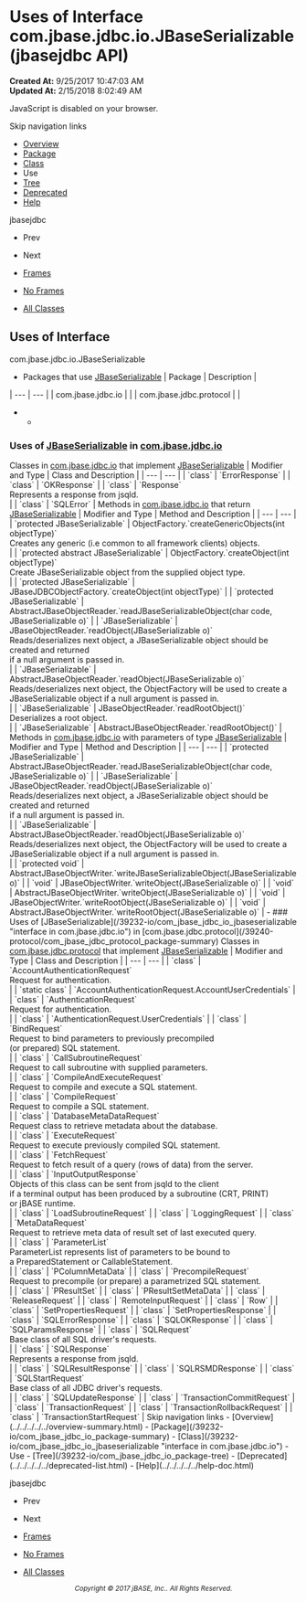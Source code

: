 # Uses of Interface com.jbase.jdbc.io.JBaseSerializable (jbasejdbc   API)

**Created At:** 9/25/2017 10:47:03 AM  
**Updated At:** 2/15/2018 8:02:49 AM  

<script type="text/javascript"><!--
    try {
        if (location.href.indexOf('is-external=true') == -1) {
            parent.document.title="Uses of Interface com.jbase.jdbc.io.JBaseSerializable (jbasejdbc   API)";
        }
    }
    catch(err) {
    }
//--></script><noscript><div>JavaScript is disabled on your browser.</div></noscript><!-- ========= START OF TOP NAVBAR ======= -->
<!--   -->
Skip navigation links
<!--   -->
- [Overview](../../../../../overview-summary.html)
- [Package](/39232-io/com_jbase_jdbc_io_package-summary)
- [Class](/39232-io/com_jbase_jdbc_io_jbaseserializable "interface in com.jbase.jdbc.io")
- Use
- [Tree](/39232-io/com_jbase_jdbc_io_package-tree)
- [Deprecated](../../../../../deprecated-list.html)
- [Help](../../../../../help-doc.html)


jbasejdbc <br>

- Prev
- Next


- [Frames](../../../../../index.html?com/jbase/jdbc/io/class-use//39235-class-use/com_jbase_jdbc_io_class-use_JBaseSerializable)
- [No Frames](/39235-class-use/com_jbase_jdbc_io_class-use_JBaseSerializable)


- [All Classes](../../../../../allclasses-noframe.html)


<script type="text/javascript"><!--
  allClassesLink = document.getElementById("allclasses_navbar_top");
  if(window==top) {
    allClassesLink.style.display = "block";
  }
  else {
    allClassesLink.style.display = "none";
  }
  //--></script>
<!--   -->
<!-- ========= END OF TOP NAVBAR ========= -->
## Uses of Interface
com.jbase.jdbc.io.JBaseSerializable

- <caption><span>Packages that use <a href="/39232-io/com_jbase_jdbc_io_jbaseserializable" title="interface in com.jbase.jdbc.io">JBaseSerializable</a></span><span class="tabEnd"> </span></caption>| Package | Description |
| --- | --- |
| com.jbase.jdbc.io |   |
| com.jbase.jdbc.protocol |   |
- - <!--   -->
### Uses of [JBaseSerializable](/39232-io/com_jbase_jdbc_io_jbaseserializable "interface in com.jbase.jdbc.io") in [com.jbase.jdbc.io](/39232-io/com_jbase_jdbc_io_package-summary)


<caption><span>Classes in <a href="/39232-io/com_jbase_jdbc_io_package-summary">com.jbase.jdbc.io</a> that implement <a href="/39232-io/com_jbase_jdbc_io_jbaseserializable" title="interface in com.jbase.jdbc.io">JBaseSerializable</a></span><span class="tabEnd"> </span></caption>| Modifier and Type | Class and Description |
| --- | --- |
| `class` | `ErrorResponse`  |
| `class` | `OKResponse`  |
| `class` | `Response`<br>Represents a response from jsqld.<br> |
| `class` | `SQLError`  |



<caption><span>Methods in <a href="/39232-io/com_jbase_jdbc_io_package-summary">com.jbase.jdbc.io</a> that return <a href="/39232-io/com_jbase_jdbc_io_jbaseserializable" title="interface in com.jbase.jdbc.io">JBaseSerializable</a></span><span class="tabEnd"> </span></caption>| Modifier and Type | Method and Description |
| --- | --- |
| `protected JBaseSerializable` | ObjectFactory.`createGenericObjects(int objectType)`<br>Creates any generic (i.e common to all framework clients) objects.<br> |
| `protected abstract JBaseSerializable` | ObjectFactory.`createObject(int objectType)`<br>Create JBaseSerializable object from the supplied object type.<br> |
| `protected JBaseSerializable` | JBaseJDBCObjectFactory.`createObject(int objectType)`  |
| `protected JBaseSerializable` | AbstractJBaseObjectReader.`readJBaseSerializableObject(char code,<br>                           JBaseSerializable o)`  |
| `JBaseSerializable` | JBaseObjectReader.`readObject(JBaseSerializable o)`<br>Reads/deserializes next object, a JBaseSerializable object should be created and returned<br> if a null argument is passed in.<br> |
| `JBaseSerializable` | AbstractJBaseObjectReader.`readObject(JBaseSerializable o)`<br>Reads/deserializes next object, the ObjectFactory will be used to create a<br> JBaseSerializable object if a null argument is passed in.<br> |
| `JBaseSerializable` | JBaseObjectReader.`readRootObject()`<br>Deserializes a root object.<br> |
| `JBaseSerializable` | AbstractJBaseObjectReader.`readRootObject()`  |



<caption><span>Methods in <a href="/39232-io/com_jbase_jdbc_io_package-summary">com.jbase.jdbc.io</a> with parameters of type <a href="/39232-io/com_jbase_jdbc_io_jbaseserializable" title="interface in com.jbase.jdbc.io">JBaseSerializable</a></span><span class="tabEnd"> </span></caption>| Modifier and Type | Method and Description |
| --- | --- |
| `protected JBaseSerializable` | AbstractJBaseObjectReader.`readJBaseSerializableObject(char code,<br>                           JBaseSerializable o)`  |
| `JBaseSerializable` | JBaseObjectReader.`readObject(JBaseSerializable o)`<br>Reads/deserializes next object, a JBaseSerializable object should be created and returned<br> if a null argument is passed in.<br> |
| `JBaseSerializable` | AbstractJBaseObjectReader.`readObject(JBaseSerializable o)`<br>Reads/deserializes next object, the ObjectFactory will be used to create a<br> JBaseSerializable object if a null argument is passed in.<br> |
| `protected void` | AbstractJBaseObjectWriter.`writeJBaseSerializableObject(JBaseSerializable o)`  |
| `void` | JBaseObjectWriter.`writeObject(JBaseSerializable o)`  |
| `void` | AbstractJBaseObjectWriter.`writeObject(JBaseSerializable o)`  |
| `void` | JBaseObjectWriter.`writeRootObject(JBaseSerializable o)`  |
| `void` | AbstractJBaseObjectWriter.`writeRootObject(JBaseSerializable o)`  |
    - <!--   -->
### Uses of [JBaseSerializable](/39232-io/com_jbase_jdbc_io_jbaseserializable "interface in com.jbase.jdbc.io") in [com.jbase.jdbc.protocol](/39240-protocol/com_jbase_jdbc_protocol_package-summary)


<caption><span>Classes in <a href="/39240-protocol/com_jbase_jdbc_protocol_package-summary">com.jbase.jdbc.protocol</a> that implement <a href="/39232-io/com_jbase_jdbc_io_jbaseserializable" title="interface in com.jbase.jdbc.io">JBaseSerializable</a></span><span class="tabEnd"> </span></caption>| Modifier and Type | Class and Description |
| --- | --- |
| `class` | `AccountAuthenticationRequest`<br>Request for authentication.<br> |
| `static class` | `AccountAuthenticationRequest.AccountUserCredentials`  |
| `class` | `AuthenticationRequest`<br>Request for authentication.<br> |
| `class` | `AuthenticationRequest.UserCredentials`  |
| `class` | `BindRequest`<br>Request to bind parameters to previously precompiled<br> (or prepared) SQL statement.<br> |
| `class` | `CallSubroutineRequest`<br>Request to call subroutine with supplied parameters.<br> |
| `class` | `CompileAndExecuteRequest`<br>Request to compile and execute a SQL statement.<br> |
| `class` | `CompileRequest`<br>Request to compile a SQL statement.<br> |
| `class` | `DatabaseMetaDataRequest`<br>Request class to retrieve metadata about the database.<br> |
| `class` | `ExecuteRequest`<br>Request to execute previously compiled SQL statement.<br> |
| `class` | `FetchRequest`<br>Request to fetch result of a query (rows of data) from the server.<br> |
| `class` | `InputOutputResponse`<br>Objects of this class can be sent from jsqld to the client<br> if a terminal output has been produced by a subroutine (CRT, PRINT)<br> or jBASE runtime.<br> |
| `class` | `LoadSubroutineRequest`  |
| `class` | `LoggingRequest`  |
| `class` | `MetaDataRequest`<br>Request to retrieve meta data of result set of last executed query.<br> |
| `class` | `ParameterList`<br>ParameterList represents list of parameters to be bound to<br> a PreparedStatement or CallableStatement.<br> |
| `class` | `PColumnMetaData`  |
| `class` | `PrecompileRequest`<br>Request to precompile (or prepare) a parametrized SQL statement.<br> |
| `class` | `PResultSet`  |
| `class` | `PResultSetMetaData`  |
| `class` | `ReleaseRequest`  |
| `class` | `RemoteInputRequest`  |
| `class` | `Row`  |
| `class` | `SetPropertiesRequest`  |
| `class` | `SetPropertiesResponse`  |
| `class` | `SQLErrorResponse`  |
| `class` | `SQLOKResponse`  |
| `class` | `SQLParamsResponse`  |
| `class` | `SQLRequest`<br>Base class of all SQL driver's requests.<br> |
| `class` | `SQLResponse`<br>Represents a response from jsqld.<br> |
| `class` | `SQLResultResponse`  |
| `class` | `SQLRSMDResponse`  |
| `class` | `SQLStartRequest`<br>Base class of all JDBC driver's requests.<br> |
| `class` | `SQLUpdateResponse`  |
| `class` | `TransactionCommitRequest`  |
| `class` | `TransactionRequest`  |
| `class` | `TransactionRollbackRequest`  |
| `class` | `TransactionStartRequest`  |
<!-- ======= START OF BOTTOM NAVBAR ====== -->
<!--   -->
Skip navigation links
<!--   -->
- [Overview](../../../../../overview-summary.html)
- [Package](/39232-io/com_jbase_jdbc_io_package-summary)
- [Class](/39232-io/com_jbase_jdbc_io_jbaseserializable "interface in com.jbase.jdbc.io")
- Use
- [Tree](/39232-io/com_jbase_jdbc_io_package-tree)
- [Deprecated](../../../../../deprecated-list.html)
- [Help](../../../../../help-doc.html)


jbasejdbc <br>

- Prev
- Next


- [Frames](../../../../../index.html?com/jbase/jdbc/io/class-use//39235-class-use/com_jbase_jdbc_io_class-use_JBaseSerializable)
- [No Frames](/39235-class-use/com_jbase_jdbc_io_class-use_JBaseSerializable)


- [All Classes](../../../../../allclasses-noframe.html)


<script type="text/javascript"><!--
  allClassesLink = document.getElementById("allclasses_navbar_bottom");
  if(window==top) {
    allClassesLink.style.display = "block";
  }
  else {
    allClassesLink.style.display = "none";
  }
  //--></script>
<!--   -->
<!-- ======== END OF BOTTOM NAVBAR ======= -->
<small>			<center>			<i>Copyright © 2017 jBASE, Inc.. All Rights Reserved.</i>		</center></small>
